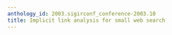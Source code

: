 ```yaml
---
anthology_id: 2003.sigirconf_conference-2003.10
title: Implicit link analysis for small web search
---
```

